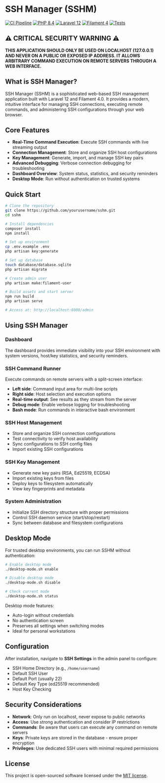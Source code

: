 # SSH Manager (SSHM)

[![CI Pipeline](https://github.com/markc/sshm/actions/workflows/ci.yml/badge.svg)](https://github.com/markc/sshm/actions/workflows/ci.yml)
[![PHP 8.4](https://img.shields.io/badge/PHP-8.4-777BB4.svg?style=flat&logo=php)](https://php.net)
[![Laravel 12](https://img.shields.io/badge/Laravel-12-FF2D20.svg?style=flat&logo=laravel)](https://laravel.com)
[![Filament 4](https://img.shields.io/badge/Filament-4.0-FFAA00.svg?style=flat&logo=filament)](https://filamentphp.com)
[![Tests](https://img.shields.io/badge/tests-136%20passed-green.svg?style=flat)](https://github.com/markc/sshm/actions/workflows/ci.yml)

## ⚠️ **CRITICAL SECURITY WARNING** ⚠️
**THIS APPLICATION SHOULD ONLY BE USED ON LOCALHOST (127.0.0.1) AND NEVER ON A PUBLIC OR EXPOSED IP ADDRESS. IT ALLOWS ARBITRARY COMMAND EXECUTION ON REMOTE SERVERS THROUGH A WEB INTERFACE.**

## What is SSH Manager?

SSH Manager (SSHM) is a sophisticated web-based SSH management application built with Laravel 12 and Filament 4.0. It provides a modern, intuitive interface for managing SSH connections, executing remote commands, and administering SSH configurations through your web browser.

## Core Features

- **Real-Time Command Execution**: Execute SSH commands with live streaming output
- **Connection Management**: Store and organize SSH host configurations
- **Key Management**: Generate, import, and manage SSH key pairs
- **Advanced Debugging**: Verbose connection debugging for troubleshooting
- **Dashboard Overview**: System status, statistics, and security reminders
- **Desktop Mode**: Run without authentication on trusted systems

## Quick Start

```bash
# Clone the repository
git clone https://github.com/yourusername/sshm.git
cd sshm

# Install dependencies
composer install
npm install

# Set up environment
cp .env.example .env
php artisan key:generate

# Set up database
touch database/database.sqlite
php artisan migrate

# Create admin user
php artisan make:filament-user

# Build assets and start server
npm run build
php artisan serve

# Access at: http://localhost:8000/admin
```

## Using SSH Manager

### Dashboard
The dashboard provides immediate visibility into your SSH environment with system versions, host/key statistics, and security reminders.

### SSH Command Runner
Execute commands on remote servers with a split-screen interface:
- **Left side**: Command input area for multi-line scripts
- **Right side**: Host selection and execution options
- **Real-time output**: See results as they stream from the server
- **Debug mode**: Enable verbose logging for troubleshooting
- **Bash mode**: Run commands in interactive bash environment

### SSH Host Management
- Store and organize SSH connection configurations
- Test connectivity to verify host availability
- Sync configurations to SSH config files
- Import existing SSH configurations

### SSH Key Management
- Generate new key pairs (RSA, Ed25519, ECDSA)
- Import existing keys from files
- Deploy keys to filesystem automatically
- View key fingerprints and metadata

### System Administration
- Initialize SSH directory structure with proper permissions
- Control SSH daemon service (start/stop/restart)
- Sync between database and filesystem configurations

## Desktop Mode

For trusted desktop environments, you can run SSHM without authentication:

```bash
# Enable desktop mode
./desktop-mode.sh enable

# Disable desktop mode
./desktop-mode.sh disable

# Check current mode
./desktop-mode.sh status
```

Desktop mode features:
- Auto-login without credentials
- No authentication screen
- Preserves all settings when switching modes
- Ideal for personal workstations

## Configuration

After installation, navigate to **SSH Settings** in the admin panel to configure:
- SSH Home Directory (e.g., `/home/username`)
- Default SSH User
- Default Port (usually 22)
- Default Key Type (ed25519 recommended)
- Host Key Checking

## Security Considerations

- **Network**: Only run on localhost, never expose to public networks
- **Access**: Use strong authentication and consider IP restrictions
- **Commands**: Be aware that users can execute any command on remote servers
- **Keys**: Private keys are stored in the database - ensure proper encryption
- **Privileges**: Use dedicated SSH users with minimal required permissions

## License

This project is open-sourced software licensed under the [MIT license](LICENSE).